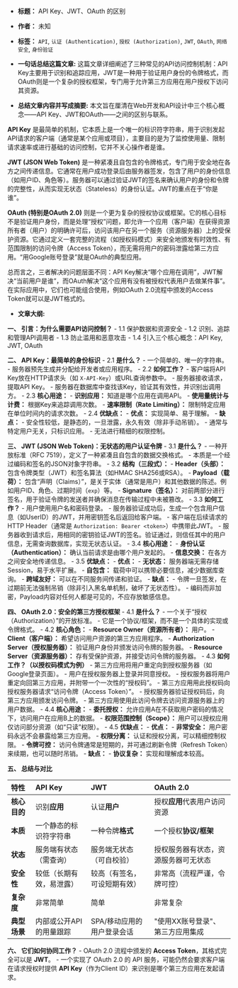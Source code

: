 
- **标题：** API Key、JWT、OAuth 的区别

- **作者：** 未知

- **标签：** `API`, `认证 (Authentication)`, `授权 (Authorization)`, `JWT`, `OAuth`, `网络安全`, `身份验证`

- **一句话总结这篇文章:**
这篇文章详细阐述了三种常见的API访问控制机制：API Key主要用于识别和追踪应用，JWT是一种用于验证用户身份的令牌格式，而OAuth则是一个复杂的授权框架，专门用于允许第三方应用在用户授权下访问其资源。

- **总结文章内容并写成摘要:**
本文旨在厘清在Web开发和API设计中三个核心概念——API Key、JWT和OAuth——之间的区别与联系。

**API Key** 是最简单的机制，它本质上是一个唯一的标识符字符串，用于识别发起API请求的客户端（通常是某个应用或项目），主要目的是为了监控使用量、限制请求速率或进行基础的访问控制，它并不关心操作者是谁。

**JWT (JSON Web Token)** 是一种紧凑且自包含的令牌格式，专门用于安全地在各方之间传递信息。它通常在用户成功登录后由服务器签发，包含了用户的身份信息（如用户ID、角色等）。服务器可以通过验证JWT的签名来确认用户的身份和令牌的完整性，从而实现无状态（Stateless）的身份认证。JWT的重点在于“你是谁”。

**OAuth (特别是OAuth 2.0)** 则是一个更为复杂的授权协议或框架。它的核心目标不是验证用户身份，而是处理“授权”问题，即允许一个应用（客户端）在获得资源所有者（用户）的明确许可后，访问该用户在另一个服务（资源服务器）上的受保护资源。它通过定义一套完整的流程（如授权码模式）来安全地颁发有时效性、有范围限制的访问令牌（Access Token），而无需将用户的密码泄露给第三方应用。“用Google账号登录”就是OAuth的典型应用。

总而言之，三者解决的问题层面不同：API Key解决“哪个应用在调用”，JWT解决“当前用户是谁”，而OAuth解决“这个应用有没有被授权代表用户去做某件事”。在实际应用中，它们也可能组合使用，例如OAuth 2.0流程中颁发的Access Token就可以是JWT格式的。

- **文章大纲:**

**一、 引言：为什么需要API访问控制？**
    - 1.1 保护数据和资源安全
    - 1.2 识别、追踪和管理API调用者
    - 1.3 防止滥用和恶意攻击
    - 1.4 引入三个核心概念：API Key, JWT, OAuth

**二、 API Key：最简单的身份标识**
    - 2.1 **是什么？**
        - 一个简单的、唯一的字符串。
        - 服务器预先生成并分配给开发者或应用程序。
    - 2.2 **如何工作？**
        - 客户端将API Key放在HTTP请求头（如 `X-API-Key`）或URL查询参数中。
        - 服务器接收请求，提取API Key。
        - 服务器在数据库中查找该Key，验证其有效性，并识别出调用方。
    - 2.3 **核心用途：**
        - **识别应用：** 知道是哪个应用在调用API。
        - **使用量统计与计费：** 根据Key来追踪调用次数。
        - **速率限制（Rate Limiting）：** 限制特定应用在单位时间内的请求次数。
    - 2.4 **优缺点：**
        - **优点：** 实现简单、易于理解。
        - **缺点：**
            - 安全性较低，是静态的，一旦泄露，永久有效（除非手动吊销）。
            - 通常与特定用户无关，只标识应用。
            - 无法进行精细的权限控制。

**三、 JWT (JSON Web Token)：无状态的用户认证令牌**
    - 3.1 **是什么？**
        - 一种开放标准（RFC 7519），定义了一种紧凑且自包含的数据交换格式。
        - 本质是一个经过编码和签名的JSON对象字符串。
    - 3.2 **结构（三段式）：**
        - **Header（头部）：** 包含令牌类型（JWT）和签名算法（如HMAC SHA256或RSA）。
        - **Payload（载荷）：** 包含“声明（Claims）”，是关于实体（通常是用户）和其他数据的陈述。例如用户ID、角色、过期时间（`exp`）等。
        - **Signature（签名）：** 对前两部分进行签名，用于验证令牌的发送者并确保消息在传输过程中未被篡改。
    - 3.3 **如何工作？**
        - 用户使用用户名和密码登录。
        - 服务器验证成功后，生成一个包含用户信息（如UserID）的JWT，并用密钥签名后返回给客户端。
        - 客户端在后续请求的HTTP Header（通常是 `Authorization: Bearer <token>`）中携带此JWT。
        - 服务器收到请求后，用相同的密钥验证JWT的签名。验证通过，则信任其中的用户信息，无需查询数据库，实现无状态认证。
    - 3.4 **核心用途：**
        - **身份认证（Authentication）：** 确认当前请求是由哪个用户发起的。
        - **信息交换：** 在各方之间安全地传递信息。
    - 3.5 **优缺点：**
        - **优点：**
            - **无状态：** 服务器端无需存储Session，易于水平扩展。
            - **自包含：** 载荷中可以携带必要信息，减少数据库查询。
            - **跨域友好：** 可以在不同服务间传递和验证。
        - **缺点：**
            - 令牌一旦签发，在过期前无法强制吊销（除非引入黑名单机制，破坏了无状态性）。
            - 编码而非加密，Payload内容对任何人都是可见的，不应存放敏感信息。

**四、 OAuth 2.0：安全的第三方授权框架**
    - 4.1 **是什么？**
        - 一个关于“授权（Authorization）”的开放标准。
        - 它是一个协议/框架，而不是一个具体的实现或令牌格式。
    - 4.2 **核心角色：**
        - **Resource Owner（资源所有者）：** 用户。
        - **Client（客户端）：** 希望访问用户资源的第三方应用程序。
        - **Authorization Server（授权服务器）：** 验证用户身份并颁发访问令牌的服务器。
        - **Resource Server（资源服务器）：** 存有受保护资源，并接受访问令牌的服务器。
    - 4.3 **如何工作？（以授权码模式为例）**
        - 第三方应用将用户重定向到授权服务器（如Google登录页面）。
        - 用户在授权服务器上登录并同意授权。
        - 授权服务器将用户重定向回第三方应用，并附带一个一次性的“授权码”。
        - 第三方应用用此授权码向授权服务器请求“访问令牌（Access Token）”。
        - 授权服务器验证授权码后，向第三方应用颁发访问令牌。
        - 第三方应用使用此访问令牌去访问资源服务器上的用户数据。
    - 4.4 **核心用途：**
        - **委托授权：** 允许应用A在不获取用户密码的情况下，访问用户在应用B上的数据。
        - **权限范围控制（Scope）：** 用户可以授权应用仅访问部分资源（如“只读”权限）。
    - 4.5 **优缺点：**
        - **优点：**
            - **非常安全：** 用户密码永远不会暴露给第三方应用。
            - **权限分离：** 认证和授权分离，可以精细控制权限。
            - **令牌可控：** 访问令牌通常是短期的，并可通过刷新令牌（Refresh Token）来续期，也可以随时吊销。
        - **缺点：**
            - **协议复杂：** 实现和理解成本较高。

**五、 总结与对比**

| 特性 | API Key | JWT | OAuth 2.0 |
| :--- | :--- | :--- | :--- |
| **核心目的** | 识别**应用** | 认证**用户** | 授权**应用**代表用户访问资源 |
| **本质** | 一个静态的标识符字符串 | 一种令牌**格式** | 一个授权**协议/框架** |
| **状态** | 服务端有状态（需查询） | 服务端无状态（可自校验） | 授权服务器有状态，资源服务器可无状态 |
| **安全性** | 较低（长期有效，易泄露） | 较高（有签名，可设短期有效） | 非常高（流程严谨，令牌可控） |
| **复杂度** | 非常简单 | 简单 | 非常复杂 |
| **典型场景** | 内部或公开API的用量跟踪 | SPA/移动应用的用户登录会话 | "使用XX账号登录"、第三方应用集成 |

**六、 它们如何协同工作？**
    - OAuth 2.0 流程中颁发的 **Access Token**，其格式完全可以是 **JWT**。
    - 一个实现了 OAuth 2.0 的 API 服务，可能仍然会要求客户端在请求授权时提供 **API Key**（作为Client ID）来识别是哪个第三方应用在发起请求。
